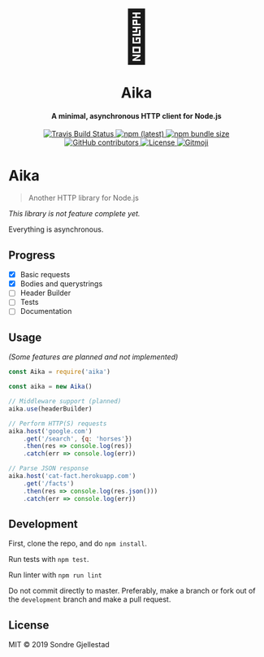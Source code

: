 <h1 align="center">
  <span style="font-size: 100px;">🚚</span>
  <br>
  <br>
  Aika
</h1>

<h4 align="center">A minimal, asynchronous HTTP client for Node.js</h4>

<p align="center">
  <a href="https://travis-ci.org/sondregj/aika">
    <img alt="Travis Build Status" src="https://img.shields.io/travis/sondregj/aika.svg?style=flat-square">
  </a>

  <a href="https://npmjs.com/aika">
  	<img alt="npm (latest)" src="https://img.shields.io/npm/v/aika/latest.svg?style=flat-square">
  </a>

  <a href="https://npmjs.com/aika">
    <img alt="npm bundle size" src="https://img.shields.io/bundlephobia/min/aika.svg?style=flat-square">
  </a>

  <a href="https://github.com/sondregj/aika">
    <img alt="GitHub contributors" src="https://img.shields.io/github/contributors/sondregj/aika.svg?style=flat-square">
  </a>

  <a href="https://github.com/sondregj/aika">
    <img alt="License" src="https://img.shields.io/github/license/sondregj/aika.svg?style=flat-square">
  </a>
  
  <a href="https://github.com/carloscuesta/gitmoji">
  <img alt="Gitmoji" src="https://img.shields.io/badge/gitmoji-%20😜%20😍-FFDD67.svg?style=flat-square">
  </a>
</p>

# Aika

> Another HTTP library for Node.js

*This library is not feature complete yet.*

Everything is asynchronous.

## Progress

- [x] Basic requests
- [x] Bodies and querystrings
- [ ] Header Builder
- [ ] Tests
- [ ] Documentation

## Usage

*(Some features are planned and not implemented)*

```javascript
const Aika = require('aika')

const aika = new Aika()

// Middleware support (planned)
aika.use(headerBuilder)

// Perform HTTP(S) requests
aika.host('google.com')
    .get('/search', {q: 'horses'})
    .then(res => console.log(res))
    .catch(err => console.log(err))

// Parse JSON response
aika.host('cat-fact.herokuapp.com')
    .get('/facts')
    .then(res => console.log(res.json()))
    .catch(err => console.log(err))
```

## Development

First, clone the repo, and do `npm install`.

Run tests with `npm test`.

Run linter with `npm run lint`

Do not commit directly to master. Preferably, make a branch or fork out of the `development` branch and make a pull request.

## License

MIT © 2019 Sondre Gjellestad
